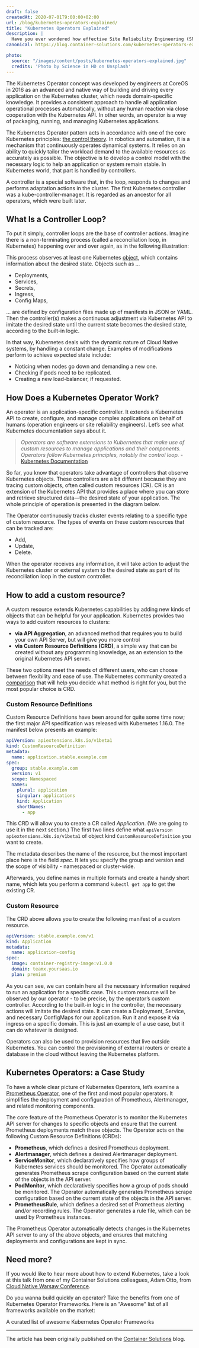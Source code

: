 ```yaml
---
draft: false
createdAt: 2020-07-01T9:00:00+02:00
url: /blog/kubernetes-operators-explained/
title: "Kubernetes Operators Explained"
description: |
  Have you ever wondered how effective Site Reliability Engineering (SRE) teams manage complex applications successfully? In the Kubernetes ecosystem, there is only one answer: Kubernetes Operators! In this article, we will examine both what they are and how they work.
canonical: https://blog.container-solutions.com/kubernetes-operators-explained

photo:
  source: "/images/content/posts/kubernetes-operators-explained.jpg"
  credits: 'Photo by Science in HD on Unsplash'
---
```


The Kubernetes Operator concept was developed by engineers at CoreOS in 2016 as an advanced and native way of building and driving every application on the Kubernetes cluster, which needs domain-specific knowledge. It provides a consistent approach to handle all application operational processes automatically, without any human reaction via close cooperation with the Kubernetes API. In other words, an operator is a way of packaging, running, and managing Kubernetes applications.

The Kubernetes Operator pattern acts in accordance with one of the core Kubernetes principles: [the control theory](https://en.wikipedia.org/wiki/Control_theory). In robotics and automation, it is a mechanism that continuously operates dynamical systems. It relies on an ability to quickly tailor the workload demand to the available resources as accurately as possible. The objective is to develop a control model with the necessary logic to help an application or system remain stable. In Kubernetes world, that part is handled by controllers.

A controller is a special software that, in the loop, responds to changes and performs adaptation actions in the cluster. The first Kubernetes controller was a kube-controller-manager. It is regarded as an ancestor for all operators, which were built later.

## What Is a Controller Loop?

To put it simply, controller loops are the base of controller actions. Imagine there is a non-terminating process (called a reconciliation loop, in Kubernetes) happening over and over again, as in the following illustration:

<content-image src="/images/content/posts/kubernetes-operators-reconciliation-loop.png" title="Kubernetes Operator Reconciliation Loop"></content-image>

This process observes at least one Kubernetes [object](https://kubernetes.io/docs/concepts/overview/working-with-objects/kubernetes-objects/#kubernetes-objects), which contains information about the desired state. Objects such as ...

- Deployments,
- Services,
- Secrets,
- Ingress,
- Config Maps,

… are defined by configuration files made up of manifests in JSON or YAML. Then the controller(s) makes a continuous adjustment via Kubernetes API to imitate the desired state until the current state becomes the desired state, according to the built-in logic.

In that way, Kubernetes deals with the dynamic nature of Cloud Native systems, by handling a constant change. Examples of modifications perform to achieve expected state include:

- Noticing when nodes go down and demanding a new one.
- Checking if pods need to be replicated.
- Creating a new load-balancer, if requested.

## How Does a Kubernetes Operator Work?

An operator is an application-specific controller. It extends a Kubernetes API to create, configure, and manage complex applications on behalf of humans (operation engineers or site reliability engineers). Let’s see what Kubernetes documentation says about it.

> _Operators are software extensions to Kubernetes that make use of custom resources to manage applications and their components. Operators follow Kubernetes principles, notably the control loop._ - [Kubernetes Documentation](https://kubernetes.io/docs/concepts/extend-kubernetes/operator/)

So far, you know that operators take advantage of controllers that observe Kubernetes objects. These controllers are a bit different because they are tracing custom objects, often called custom resources (CR). CR is an extension of the Kubernetes API that provides a place where you can store and retrieve structured data—the desired state of your application. The whole principle of operation is presented in the diagram below.

<content-image src="/images/content/posts/kubernetes-operators-controller-loop.png" title="Kubernetes Operator Controller Loop"></content-image>

The Operator continuously tracks cluster events relating to a specific type of custom resource. The types of events on these custom resources that can be tracked are:

- Add,
- Update,
- Delete.

When the operator receives any information, it will take action to adjust the Kubernetes cluster or external system to the desired state as part of its reconciliation loop in the custom controller.

## How to add a custom resource?

A custom resource extends Kubernetes capabilities by adding new kinds of objects that can be helpful for your application. Kubernetes provides two ways to add custom resources to clusters:

- **via API Aggregation**, an advanced method that requires you to build your own API Server, but will give you more control
- **via Custom Resource Definitions (CRD)**, a simple way that can be created without any programming knowledge, as an extension to the original Kubernetes API server.

These two options meet the needs of different users, who can choose between flexibility and ease of use. The Kubernetes community created a [comparison](https://kubernetes.io/docs/concepts/extend-kubernetes/api-extension/custom-resources/#choosing-a-method-for-adding-custom-resources) that will help you decide what method is right for you, but the most popular choice is CRD.

### Custom Resource Definitions

Custom Resource Definitions have been around for quite some time now; the first major API specification was released with Kubernetes 1.16.0. The manifest below presents an example:

```yaml
apiVersion: apiextensions.k8s.io/v1beta1
kind: CustomResourceDefinition
metadata:
  name: application.stable.example.com
spec:
  group: stable.example.com
  version: v1
  scope: Namespaced
  names:
    plural: application
    singular: applications
    kind: Application
    shortNames:
      - app
```

This CRD will allow you to create a CR called _Application_. (We are going to use it in the next section.) The first two lines define what `apiVersion apiextensions.k8s.io/v1beta1` of object kind `CustomResourceDefinition` you want to create.

The metadata describes the name of the resource, but the most important place here is the field _spec_. It lets you specify the group and version and the scope of visibility - namespaced or cluster-wide.

Afterwards, you define names in multiple formats and create a handy short name, which lets you perform a command `kubectl get app` to get the existing CR.

### Custom Resource

The CRD above allows you to create the following manifest of a custom resource.

```yaml
apiVersion: stable.example.com/v1
kind: Application
metadata:
  name: application-config
spec:
  image: container-registry-image:v1.0.0
  domain: teamx.yoursaas.io
  plan: premium
```

As you can see, we can contain here all the necessary information required to run an application for a specific case. This custom resource will be observed by our operator - to be precise, by the operator’s custom controller. According to the built-in logic in the controller, the necessary actions will imitate the desired state. It can create a Deployment, Service, and necessary ConfigMaps for our application. Run it and expose it via ingress on a specific domain. This is just an example of a use case, but it can do whatever is designed.

Operators can also be used to provision resources that live outside Kubernetes. You can control the provisioning of external routers or create a database in the cloud without leaving the Kubernetes platform.

## Kubernetes Operators: a Case Study

To have a whole clear picture of Kubernetes Operators, let’s examine a [Prometheus Operator](https://github.com/coreos/prometheus-operator), one of the first and most popular operators. It simplifies the deployment and configuration of Prometheus, Alertmanager, and related monitoring components.

The core feature of the Prometheus Operator is to monitor the Kubernetes API server for changes to specific objects and ensure that the current Prometheus deployments match these objects. The Operator acts on the following Custom Resource Definitions (CRDs):

- **Prometheus**, which defines a desired Prometheus deployment.
- **Alertmanager**, which defines a desired Alertmanager deployment.
- **ServiceMonitor**, which declaratively specifies how groups of Kubernetes services should be monitored. The Operator automatically generates Prometheus scrape configuration based on the current state of the objects in the API server.
- **PodMonitor**, which declaratively specifies how a group of pods should be monitored. The Operator automatically generates Prometheus scrape configuration based on the current state of the objects in the API server.
- **PrometheusRule**, which defines a desired set of Prometheus alerting and/or recording rules. The Operator generates a rule file, which can be used by Prometheus instances.

The Prometheus Operator automatically detects changes in the Kubernetes API server to any of the above objects, and ensures that matching deployments and configurations are kept in sync.

## Need more?

If you would like to hear more about how to extend Kubernetes, take a look at this talk from one of my Container Solutions colleagues, Adam Otto, from [Cloud Native Warsaw Conference](https://cloudnativewarsaw.com/).

<content-youtube id="8QoCL1NCVv4"></content-youtube>

Do you wanna build quickly an operator? Take the benefits from one of Kubernetes Operator Frameworks. Here is an "Awesome" list of all frameworks available on the market:

<content-repository url="https://github.com/pperzyna/awesome-operator-frameworks" title="pperzyna/awesome-operator-frameworks" img="/images/logo/awesome-operator-frameworks.png">
A curated list of awesome Kubernetes Operator Frameworks
</content-repository>

---

The article has been originally published on the [Container Solutions](https://blog.container-solutions.com/kubernetes-operators-explained) blog.

